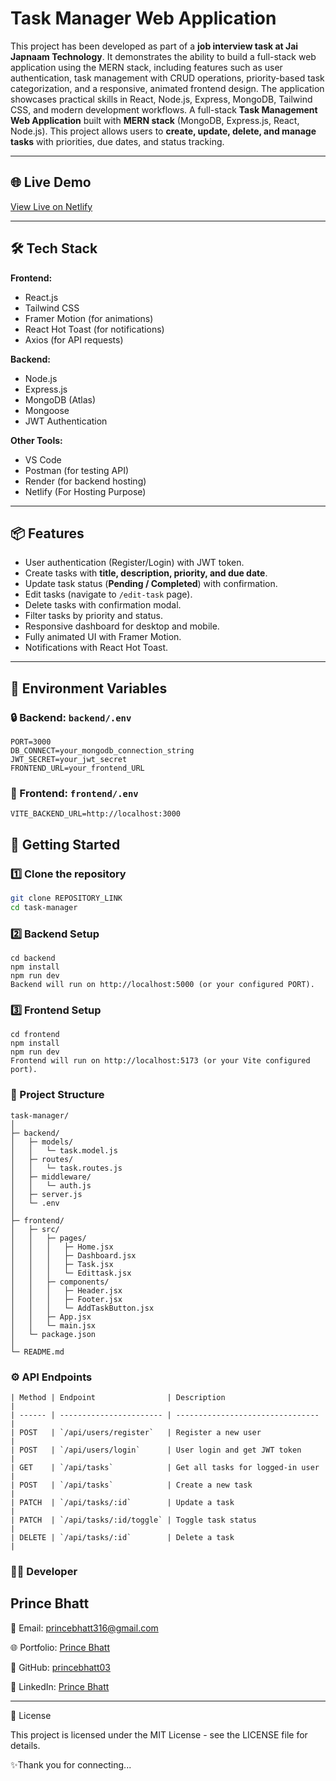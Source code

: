 # Task Manager Web Application
This project has been developed as part of a **job interview task at Jai Japnaam Technology**. It demonstrates the ability to build a full-stack web application using the MERN stack, including features such as user authentication, task management with CRUD operations, priority-based task categorization, and a responsive, animated frontend design. The application showcases practical skills in React, Node.js, Express, MongoDB, Tailwind CSS, and modern development workflows.
A full-stack **Task Management Web Application** built with **MERN stack** (MongoDB, Express.js, React, Node.js). This project allows users to **create, update, delete, and manage tasks** with priorities, due dates, and status tracking.  

---

## 🌐 Live Demo

[View Live on Netlify](https://task-manager-job-task.netlify.app)

---

## 🛠 Tech Stack

**Frontend:**  
- React.js  
- Tailwind CSS
- Framer Motion (for animations)  
- React Hot Toast (for notifications)  
- Axios (for API requests)  

**Backend:**  
- Node.js  
- Express.js  
- MongoDB (Atlas)  
- Mongoose  
- JWT Authentication  

**Other Tools:**  
- VS Code  
- Postman (for testing API)  
- Render (for backend hosting)
- Netlify (For Hosting Purpose)

---

## 📦 Features

- User authentication (Register/Login) with JWT token.  
- Create tasks with **title, description, priority, and due date**.  
- Update task status (**Pending / Completed**) with confirmation.  
- Edit tasks (navigate to `/edit-task` page).  
- Delete tasks with confirmation modal.  
- Filter tasks by priority and status.  
- Responsive dashboard for desktop and mobile.  
- Fully animated UI with Framer Motion.  
- Notifications with React Hot Toast.  

---

## 🔑 Environment Variables

### 🔒 Backend: `backend/.env`
```env
PORT=3000
DB_CONNECT=your_mongodb_connection_string
JWT_SECRET=your_jwt_secret
FRONTEND_URL=your_frontend_URL
```
### 🎯 Frontend: `frontend/.env`
```env
VITE_BACKEND_URL=http://localhost:3000
```
## 🚀 Getting Started

### 1️⃣ Clone the repository
```bash
git clone REPOSITORY_LINK
cd task-manager
```
### 2️⃣ Backend Setup
```
cd backend
npm install
npm run dev
Backend will run on http://localhost:5000 (or your configured PORT).
```
### 3️⃣ Frontend Setup
```
cd frontend
npm install
npm run dev
Frontend will run on http://localhost:5173 (or your Vite configured port).
```
### 📂 Project Structure
```
task-manager/
│
├─ backend/
│   ├─ models/
│   │   └─ task.model.js
│   ├─ routes/
│   │   └─ task.routes.js
│   ├─ middleware/
│   │   └─ auth.js
│   ├─ server.js
│   └─ .env
│
├─ frontend/
│   ├─ src/
│   │   ├─ pages/
│   │   │   ├─ Home.jsx
│   │   │   ├─ Dashboard.jsx
│   │   │   ├─ Task.jsx
│   │   │   └─ Edittask.jsx
│   │   ├─ components/
│   │   │   ├─ Header.jsx
│   │   │   ├─ Footer.jsx
│   │   │   └─ AddTaskButton.jsx
│   │   ├─ App.jsx
│   │   └─ main.jsx
│   └─ package.json
│
└─ README.md
```
### ⚙️ API Endpoints
```
| Method | Endpoint                | Description                      |
| ------ | ----------------------- | -------------------------------- |
| POST   | `/api/users/register`   | Register a new user              |
| POST   | `/api/users/login`      | User login and get JWT token     |
| GET    | `/api/tasks`            | Get all tasks for logged-in user |
| POST   | `/api/tasks`            | Create a new task                |
| PATCH  | `/api/tasks/:id`        | Update a task                    |
| PATCH  | `/api/tasks/:id/toggle` | Toggle task status               |
| DELETE | `/api/tasks/:id`        | Delete a task                    |
```

### 🧑‍💻 Developer

Prince Bhatt
---
📧 Email: princebhatt316@gmail.com

🌐 Portfolio: [Prince Bhatt](https://princebhatt03.github.io/Portfolio)

💼 GitHub: [princebhatt03](https://github.com/princebhatt03)

💬 LinkedIn: [Prince Bhatt](https://www.linkedin.com/in/prince-bhatt-0958a725a/)

--- 
📄 License

This project is licensed under the MIT License - see the LICENSE
 file for details.
 
✨Thank you for connecting...
